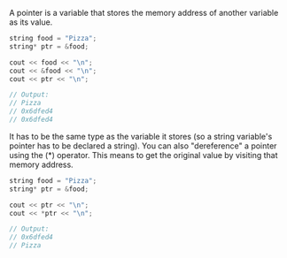 A pointer is a variable that stores the memory address of another variable as its value. 
```CPP
string food = "Pizza";
string* ptr = &food;

cout << food << "\n";
cout << &food << "\n";
cout << ptr << "\n";

// Output:
// Pizza
// 0x6dfed4
// 0x6dfed4


```
It has to be the same type as the variable it stores (so a string variable's pointer has to be declared a string). You can also "dereference" a pointer using the (\*) operator. This means to get the original value by visiting that memory address.
```CPP
string food = "Pizza";
string* ptr = &food;

cout << ptr << "\n";
cout << *ptr << "\n";

// Output:
// 0x6dfed4
// Pizza
```
